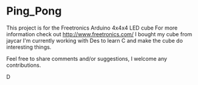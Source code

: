 Ping_Pong
=========
This project is for the Freetronics Arduino 4x4x4 LED cube 
For more information check out http://www.freetronics.com/
I bought my cube from jaycar
I'm currently working with Des to learn C and make the cube do interesting things. 

Feel free to share comments and/or suggestions, I welcome any contributions. 

D

